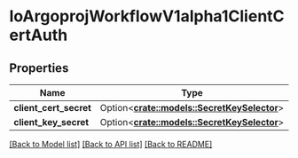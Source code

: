 # IoArgoprojWorkflowV1alpha1ClientCertAuth

## Properties

Name | Type | Description | Notes
------------ | ------------- | ------------- | -------------
**client_cert_secret** | Option<[**crate::models::SecretKeySelector**](SecretKeySelector.md)> |  | [optional]
**client_key_secret** | Option<[**crate::models::SecretKeySelector**](SecretKeySelector.md)> |  | [optional]

[[Back to Model list]](../README.md#documentation-for-models) [[Back to API list]](../README.md#documentation-for-api-endpoints) [[Back to README]](../README.md)


